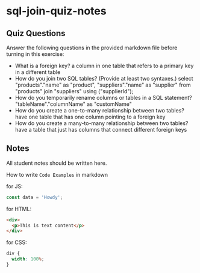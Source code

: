 # sql-join-quiz-notes

## Quiz Questions

Answer the following questions in the provided markdown file before turning in this exercise:

- What is a foreign key?
  a column in one table that refers to a primary key in a different table
- How do you join two SQL tables? (Provide at least two syntaxes.)
  select "products"."name" as "product",
  "suppliers"."name" as "supplier"
  from "products"
  join "suppliers" using ("supplierId");
- How do you temporarily rename columns or tables in a SQL statement?
  "tableName"."columnName" as "customName"
- How do you create a one-to-many relationship between two tables?
  have one table that has one column pointing to a foreign key
- How do you create a many-to-many relationship between two tables?
  have a table that just has columns that connect different foreign keys

## Notes

All student notes should be written here.

How to write `Code Examples` in markdown

for JS:

```javascript
const data = 'Howdy';
```

for HTML:

```html
<div>
  <p>This is text content</p>
</div>
```

for CSS:

```css
div {
  width: 100%;
}
```
